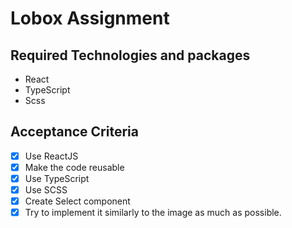 # Lobox Assignment

## Required Technologies and packages

- React
- TypeScript
- Scss

## Acceptance Criteria

- [x] Use ReactJS
- [x] Make the code reusable
- [x] Use TypeScript
- [x] Use SCSS
- [x] Create Select component
- [x] Try to implement it similarly to the image as much as possible.